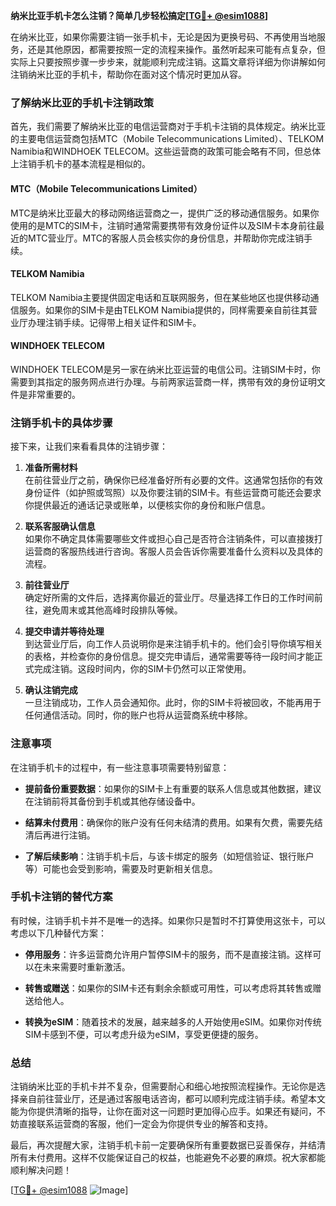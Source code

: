 **纳米比亚手机卡怎么注销？简单几步轻松搞定[[TG💪+ @esim1088](https://t.me/s/esim1088)]**

在纳米比亚，如果你需要注销一张手机卡，无论是因为更换号码、不再使用当地服务，还是其他原因，都需要按照一定的流程来操作。虽然听起来可能有点复杂，但实际上只要按照步骤一步步来，就能顺利完成注销。这篇文章将详细为你讲解如何注销纳米比亚的手机卡，帮助你在面对这个情况时更加从容。

### 了解纳米比亚的手机卡注销政策

首先，我们需要了解纳米比亚的电信运营商对于手机卡注销的具体规定。纳米比亚的主要电信运营商包括MTC（Mobile Telecommunications Limited）、TELKOM Namibia和WINDHOEK TELECOM。这些运营商的政策可能会略有不同，但总体上注销手机卡的基本流程是相似的。

#### MTC（Mobile Telecommunications Limited）

MTC是纳米比亚最大的移动网络运营商之一，提供广泛的移动通信服务。如果你使用的是MTC的SIM卡，注销时通常需要携带有效身份证件以及SIM卡本身前往最近的MTC营业厅。MTC的客服人员会核实你的身份信息，并帮助你完成注销手续。

#### TELKOM Namibia

TELKOM Namibia主要提供固定电话和互联网服务，但在某些地区也提供移动通信服务。如果你的SIM卡是由TELKOM Namibia提供的，同样需要亲自前往其营业厅办理注销手续。记得带上相关证件和SIM卡。

#### WINDHOEK TELECOM

WINDHOEK TELECOM是另一家在纳米比亚运营的电信公司。注销SIM卡时，你需要到其指定的服务网点进行办理。与前两家运营商一样，携带有效的身份证明文件是非常重要的。

### 注销手机卡的具体步骤

接下来，让我们来看看具体的注销步骤：

1. **准备所需材料**  
   在前往营业厅之前，确保你已经准备好所有必要的文件。这通常包括你的有效身份证件（如护照或驾照）以及你要注销的SIM卡。有些运营商可能还会要求你提供最近的通话记录或账单，以便核实你的身份和账户信息。

2. **联系客服确认信息**  
   如果你不确定具体需要哪些文件或担心自己是否符合注销条件，可以直接拨打运营商的客服热线进行咨询。客服人员会告诉你需要准备什么资料以及具体的流程。

3. **前往营业厅**  
   确定好所需的文件后，选择离你最近的营业厅。尽量选择工作日的工作时间前往，避免周末或其他高峰时段排队等候。

4. **提交申请并等待处理**  
   到达营业厅后，向工作人员说明你是来注销手机卡的。他们会引导你填写相关的表格，并检查你的身份信息。提交完申请后，通常需要等待一段时间才能正式完成注销。这段时间内，你的SIM卡仍然可以正常使用。

5. **确认注销完成**  
   一旦注销成功，工作人员会通知你。此时，你的SIM卡将被回收，不能再用于任何通信活动。同时，你的账户也将从运营商系统中移除。

### 注意事项

在注销手机卡的过程中，有一些注意事项需要特别留意：

- **提前备份重要数据**：如果你的SIM卡上有重要的联系人信息或其他数据，建议在注销前将其备份到手机或其他存储设备中。
  
- **结算未付费用**：确保你的账户没有任何未结清的费用。如果有欠费，需要先结清后再进行注销。

- **了解后续影响**：注销手机卡后，与该卡绑定的服务（如短信验证、银行账户等）可能也会受到影响，需要及时更新相关信息。

### 手机卡注销的替代方案

有时候，注销手机卡并不是唯一的选择。如果你只是暂时不打算使用这张卡，可以考虑以下几种替代方案：

- **停用服务**：许多运营商允许用户暂停SIM卡的服务，而不是直接注销。这样可以在未来需要时重新激活。

- **转售或赠送**：如果你的SIM卡还有剩余余额或可用性，可以考虑将其转售或赠送给他人。

- **转换为eSIM**：随着技术的发展，越来越多的人开始使用eSIM。如果你对传统SIM卡感到不便，可以考虑升级为eSIM，享受更便捷的服务。

### 总结

注销纳米比亚的手机卡并不复杂，但需要耐心和细心地按照流程操作。无论你是选择亲自前往营业厅，还是通过客服电话咨询，都可以顺利完成注销手续。希望本文能为你提供清晰的指导，让你在面对这一问题时更加得心应手。如果还有疑问，不妨直接联系运营商的客服，他们一定会为你提供专业的解答和支持。

最后，再次提醒大家，注销手机卡前一定要确保所有重要数据已妥善保存，并结清所有未付费用。这样不仅能保证自己的权益，也能避免不必要的麻烦。祝大家都能顺利解决问题！

[[TG💪+ @esim1088](https://t.me/s/esim1088) ![Image](https://i.postimg.cc/4NQfJmqS/Snipaste-2025-05-13-00-14-12.png)]